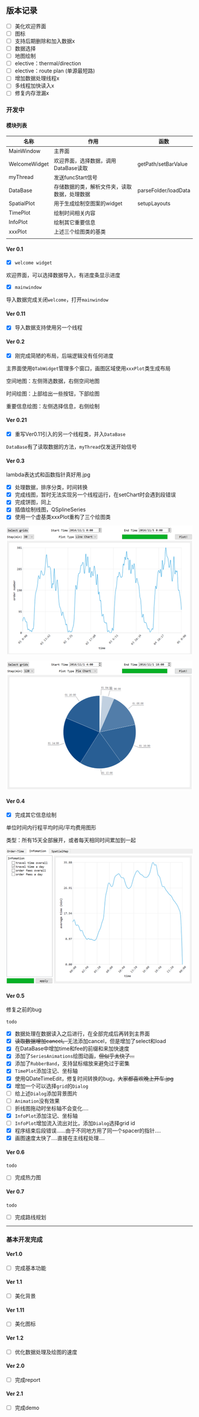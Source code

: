 ## 版本记录

- [ ] 美化欢迎界面
- [ ] 图标
- [ ] 支持后期删除和加入数据x
- [ ] 数据选择
- [ ] 地图绘制
- [ ] elective：thermal/direction
- [ ] elective：route plan (单源最短路)
- [ ] 增加数据处理线程x
- [ ] 多线程加快读入x
- [ ] 修复内存泄漏x

### 开发中

#### 模块列表

| 名称          | 作用                                         | 函数                 |
| ------------- | -------------------------------------------- | -------------------- |
| MainWindow    | 主界面                                       |                      |
| WelcomeWidget | 欢迎界面，选择数据，调用DataBase读取         | getPath/setBarValue  |
| myThread      | 发送funcStart信号                            |                      |
| DataBase      | 存储数据的类，解析文件夹，读取数据，处理数据 | parseFolder/loadData |
| SpatialPlot   | 用于生成绘制空图案的widget                   | setupLayouts         |
| TimePlot      | 绘制时间相关内容                             |                      |
| InfoPlot      | 绘制其它重要信息                             |                      |
| xxxPlot       | 上述三个绘图类的基类                         |                      |
|               |                                              |                      |

#### Ver 0.1

- [x] `welcome widget`

欢迎界面，可以选择数据导入，有进度条显示进度

- [x] `mainwindow`

导入数据完成关闭`welcome`，打开`mainwindow`

#### Ver 0.11

- [x] 导入数据支持使用另一个线程

#### Ver 0.2

- [x] 刚完成简陋的布局，后端逻辑没有任何进度

主界面使用`QTabWidget`管理多个窗口，画图区域使用`xxxPlot`类生成布局

空间地图：左侧筛选数据，右侧空间地图

时间绘图：上部给出一些按钮，下部绘图

重要信息绘图：左侧选择信息，右侧绘制

#### Ver 0.21

- [x] 重写Ver0.11引入的另一个线程类，并入`DataBase`

`DataBase`有了读取数据的方法，`myThread`仅发送开始信号

#### Ver 0.3

lambda表达式和函数指针真好用.jpg

- [x] 处理数据，排序分类，时间转换
- [x] 完成线图，暂时无法实现另一个线程运行，在setChart时会遇到段错误
- [x] 完成饼图，同上
- [x] 插值绘制线图，QSplineSeries
- [x] 使用一个虚基类xxxPlot重构了三个绘图类

![](../images/ver0.3-series.png)

![](../images/ver0.3-pie.png)

#### Ver 0.4

- [x] 完成其它信息绘制

单位时间内行程平均时间/平均费用图形

类型：所有15天全部展开，或者每天相同时间累加到一起

![](../images/ver0.4.png)

#### Ver 0.5

修复之前的bug

`todo`

- [x] 数据处理在数据读入之后进行，在全部完成后再转到主界面
- [x] ~~读取数据增加cancel。~~无法添加cancel，但是增加了select和load
- [x] 在DataBase中增加time和fee的前缀和来加快速度
- [x] 添加了`SeriesAnimations`绘图动画，~~但似乎太快了...~~
- [x] 添加了`RubberBand`，支持鼠标缩放来避免过于密集
- [x] `TimePlot`添加注记、坐标轴
- [x] 使用QDateTimeEdit，修复时间转换的bug，~~大家都喜欢晚上开车.jpg~~
- [x] 增加一个可以选择`grid`的`Dialog`
- [ ] 给上述`Dialog`添加背景图片
- [ ] `Animation`没有效果
- [ ] 折线图拖动时坐标轴不会变化....
- [x] `InfoPlot`添加注记、坐标轴
- [ ] `InfoPlot`增加流入流出对比，添加`Dialog`选择grid id
- [x] 程序结束后段错误......由于不同地方用了同一个spacer的指针....
- [x] 画图速度太快了....直接在主线程处理....

#### Ver 0.6

`todo`

- [ ] 完成热力图

#### Ver 0.7

`todo`

- [ ] 完成路线规划











---

### 基本开发完成

#### Ver1.0

- [ ] 完成基本功能

#### Ver 1.1

- [ ] 美化背景

#### Ver 1.11

- [ ] 美化图标

#### Ver 1.2

- [ ] 优化数据处理及绘图的速度

#### Ver 2.0

- [ ] 完成report

#### Ver 2.1

- [ ] 完成demo

